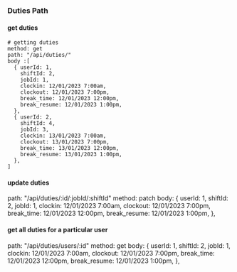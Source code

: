 ### Duties Path

#### get duties

```
# getting duties
method: get
path: "/api/duties/"
body :[
  { userId: 1,
    shiftId: 2,
    jobId: 1,
    clockin: 12/01/2023 7:00am,
    clockout: 12/01/2023 7:00pm,
    break_time: 12/01/2023 12:00pm,
    break_resume: 12/01/2023 1:00pm,
  },
  { userId: 2,
    shiftId: 4,
    jobId: 3,
    clockin: 13/01/2023 7:00am,
    clockout: 13/01/2023 7:00pm,
    break_time: 13/01/2023 12:00pm,
    break_resume: 13/01/2023 1:00pm,
  },
]
```

#### update duties
path: "/api/duties/:id/:jobId/:shiftId"
method: patch
body: { 
  userId: 1,
  shiftId: 2,
  jobId: 1,
  clockin: 12/01/2023 7:00am,
  clockout: 12/01/2023 7:00pm,
  break_time: 12/01/2023 12:00pm,
  break_resume: 12/01/2023 1:00pm,
},

#### get all duties for a particular user
path: "/api/duties/users/:id"
method: get
body: { 
  userId: 1,
  shiftId: 2,
  jobId: 1,
  clockin: 12/01/2023 7:00am,
  clockout: 12/01/2023 7:00pm,
  break_time: 12/01/2023 12:00pm,
  break_resume: 12/01/2023 1:00pm,
},

